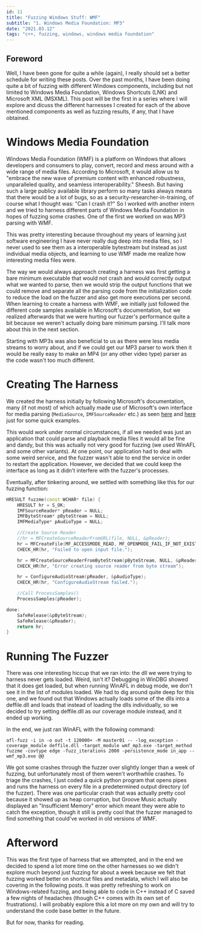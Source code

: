 ```yaml
---
id: 11
title: "Fuzzing Windows Stuff: WMF"
subtitle: "1. Windows Media Foundation: MP3"
date: "2021.03.12"
tags: "c++, fuzzing, windows, windows media foundation"
---
```


## Foreword
Well, I have been gone for quite a while (again), I really should set a better schedule for writing these posts. Over the past months, I have been doing quite a bit of fuzzing with different Windows components, including but not limited to Windows Media Foundation, Windows Shortcuts (LNK) and Microsoft XML (MSXML). This post will be the first in a series where I will explore and dicuss the different harnesses I created for each of the above mentioned components as well as fuzzing results, if any, that I have obtained.

# Windows Media Foundation
Windows Media Foundation (WMF) is a platform on Windows that allows developers and consumers to play, convert, record and mess around with a wide range of media files. According to Microsoft, it would allow us to "embrace the new wave of premium content with enhanced robustness, unparalleled quality, and seamless interoperability." Sheesh. But having such a large publicy available library perform so many tasks always means that there would be a lot of bugs, so as a security-researcher-in-training, of course what I thought was: "Can I crash it?" So I worked with another intern and we tried to harness different parts of Windows Media Foundation in hopes of fuzzing some crashes. One of the first we worked on was MP3 parsing with WMF.

This was pretty interesting because throughout my years of learning just software engineering I have never really dug deep into media files, so I never used to see them as a interoperable bytestream but instead as just individual media objects, and learning to use WMF made me realize how interesting media files were.

The way we would always approach creating a harness was first getting a bare minimum executable that would not crash and would correctly output what we wanted to parse, then we would strip the output functions that we could remove and separate all the parsing code from the initialization code to reduce the load on the fuzzer and also get more executions per second. When learning to create a harness with WMF, we initially just followed the different code samples available in Microsoft's documentation, but we realized afterwards that we were hurting our fuzzer's performance quite a bit because we weren't actually doing bare minimum parsing. I'll talk more about this in the next section.

Starting with MP3s was also beneficial to us as there were less media streams to worry about, and if we could get our MP3 parser to work then it would be really easy to make an MP4 (or any other video type) parser as the code wasn't too much different.

# Creating The Harness
We created the harness initially by following Microsoft's documentation, many (if not most) of which actually made use of Microsoft's own interface for media parsing (`MediaSource`, `IMFSourceReader` etc.) as seen [here](https://docs.microsoft.com/en-us/windows/win32/medfound/player-cpp) and [here](https://docs.microsoft.com/en-us/windows/win32/medfound/audio-clip-sample) just for some quick examples.

This would work under normal circumstances, if all we needed was just an application that could parse and playback media files it would all be fine and dandy, but this was actually not very good for fuzzing (we used WinAFL and some other variants). At one point, our application had to deal with some weird service, and the fuzzer wasn't able to end the service in order to restart the application. However, we decided that we could keep the interface as long as it didn't interfere with the fuzzer's processes.

Eventually, after tinkering around, we settled with something like this for our fuzzing function:
```c++
HRESULT fuzzme(const WCHAR* file) {
    HRESULT hr = S_OK;
    IMFSourceReader* pReader = NULL;
    IMFByteStream* pByteStream = NULL;
    IMFMediaType* pAudioType = NULL;

    //Create Source Reader
    //hr = MFCreateSourceReaderFromURL(file, NULL, &pReader);
    hr = MFCreateFile(MF_ACCESSMODE_READ, MF_OPENMODE_FAIL_IF_NOT_EXIST, MF_FILEFLAGS_NONE, file, &pByteStream);
    CHECK_HR(hr, "Failed to open input file.");

    hr = MFCreateSourceReaderFromByteStream(pByteStream, NULL, &pReader);
    CHECK_HR(hr, "Error creating source reader from byte stream");

    hr = ConfigureAudioStream(pReader, &pAudioType);
    CHECK_HR(hr, "ConfigureAudioStream failed.");

    //Call ProcessSamples()
    ProcessSamples(pReader);

done:
    SafeRelease(&pByteStream);
    SafeRelease(&pReader);
    return hr;
}
```

# Running The Fuzzer
There was one interesting hiccup that we ran into: the dll we were trying to harness never gets loaded. Weird, isn't it? Debugging in WinDBG showed that it does get loaded, but when running WinAFL in debug mode, we don't see it in the list of modules loaded. We had to dig around quite deep for this one, and we found out that Windows actually loads some of the dlls into a deffile.dll and loads that instead of loading the dlls individually, so we decided to try setting deffile.dll as our coverage module instead, and it ended up working.

In the end, we just ran WinAFL with the following command:
```
afl-fuzz -i in -o out -t 120000+ -M master01 -- -log_exception -coverage_module deffile.dll -target_module wmf_mp3.exe -target_method fuzzme -covtype edge -fuzz_iterations 2000 -persistence_mode in_app -- wmf_mp3.exe @@
```

We got some crashes through the fuzzer over slightly longer than a week of fuzzing, but unfortunately most of them weren't worthwhile crashes. To triage the crashes, I just coded a quick python program that opens pipes and runs the harness on every file in a predetermined output directory (of the fuzzer). There was one particular crash that was actually pretty cool because it showed up as heap corruption, but Groove Music actually displayed an "Insufficient Memory" error which meant they were able to catch the exception, though it still is pretty cool that the fuzzer managed to find something that could've worked in old versions of WMF.

# Afterword
This was the first type of harness that we attempted, and in the end we decided to spend a lot more time on the other harnesses so we didn't explore much beyond just fuzzing for about a week because we felt that fuzzing worked better on shortcut files and metadata, which I will also be covering in the following posts. It was pretty refreshing to work on Windows-related fuzzing, and being able to code in C++ instead of C saved a few nights of headaches (though C++ comes with its own set of frustrations). I will probably explore this a lot more on my own and will try to understand the code base better in the future.

But for now, thanks for reading.
